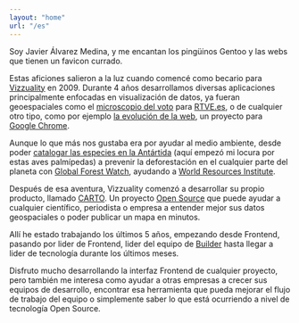 ```yaml
---
layout: "home"
url: "/es"
---
```


Soy Javier Álvarez Medina, y me encantan los pingüinos Gentoo y las webs que tienen un favicon currado.

Estas aficiones salieron a la luz cuando comencé como becario para [Vizzuality](http://vizzuality.com) en 2009. Durante 4 años desarrollamos diversas aplicaciones principalmente enfocadas en visualización de datos, ya fueran geoespaciales como el [microscopio del voto](http://datos.rtve.es/elecciones/autonomicas-municipales/index.html) para [RTVE.es](http://rtve.es), o de cualquier otro tipo, como por ejemplo [la evolución de la web](http://vizzuality.com/projects/web-evolution), un proyecto para [Google Chrome](https://www.google.com/chrome/browser/desktop/index.html).

Aunque lo que más nos gustaba era por ayudar al medio ambiente, desde poder [catalogar las especies en la Antártida](http://vizzuality.com/projects/antarctic) (aquí empezó mi locura por estas aves palmípedas) a prevenir la deforestación en el cualquier parte del planeta con [Global Forest Watch](http://vizzuality.com/projects/global-forest-watch), ayudando a [World Resources Institute](http://www.wri.org/).

Después de esa aventura, Vizzuality comenzó a desarrollar su propio producto, llamado [CARTO](http://carto.com). Un proyecto [Open Source](http://github.com/cartodb/cartodb) que puede ayudar a cualquier científico, periodista o empresa a entender mejor sus datos geospaciales o poder publicar un mapa en minutos.

Allí he estado trabajando los últimos 5 años, empezando desde Frontend, pasando por lider de Frontend, lider del equipo de [Builder](https://carto.com/blog/welcome-to-carto-builder/) hasta llegar a lider de tecnología durante los últimos meses.

Disfruto mucho desarrollando la interfaz Frontend de cualquier proyecto, pero también me interesa como ayudar a otras empresas a crecer sus equipos de desarrollo, encontrar esa herramienta que pueda mejorar el flujo de trabajo del equipo o simplemente saber lo que está ocurriendo a nivel de tecnología Open Source.
